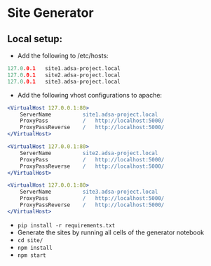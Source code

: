 # Site Generator

## Local setup:

* Add the following to /etc/hosts:
```c
127.0.0.1	site1.adsa-project.local
127.0.0.1	site2.adsa-project.local
127.0.0.1	site3.adsa-project.local
```
* Add the following vhost configurations to apache:
```apache
<VirtualHost 127.0.0.1:80>
	ServerName	        site1.adsa-project.local
	ProxyPass           /	http://localhost:5000/
	ProxyPassReverse	/	http://localhost:5000/
</VirtualHost>
```
```apache
<VirtualHost 127.0.0.1:80>
	ServerName	        site2.adsa-project.local
	ProxyPass           /	http://localhost:5000/
	ProxyPassReverse	/	http://localhost:5000/
</VirtualHost>
```
```apache
<VirtualHost 127.0.0.1:80>
	ServerName          site3.adsa-project.local
	ProxyPass		    /	http://localhost:5000/
	ProxyPassReverse	/	http://localhost:5000/
</VirtualHost>
```
* `pip install -r requirements.txt`
* Generate the sites by running all cells of the generator notebook
* `cd site/`
* `npm install`
* `npm start`